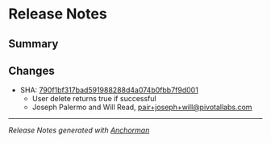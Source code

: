 # Release Notes

## Summary

## Changes

* SHA: [790f1bf317bad591988288d4a074b0fbb7f9d001](git@github.com:cloudfoundry/cfou/commit/790f1bf317bad591988288d4a074b0fbb7f9d001)
    * User delete returns true if successful
    * Joseph Palermo and Will Read, pair+joseph+will@pivotallabs.com


------

_Release Notes generated with [Anchorman](http://github.com/infews/anchorman)_